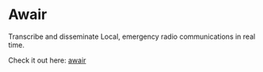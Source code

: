 # Awair

Transcribe and disseminate Local, emergency radio communications in real time. 

Check it out here: [awair](http://awair.herokuapp.com) 





